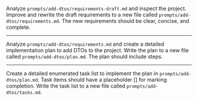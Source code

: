 Analyze `prompts/add-dtos/requirements-draft.md` and inspect the project. Improve and rewrite the draft requirements to 
a new file called `prompts/add-dtos/requirements.md`. The new requirements should be clear, concise, and complete.

-----------------------------------------------------

Analyze `prompts/add-dtos/requirements.md` and create a detailed implementation plan to add DTOs to the project.
Write the plan to a new file called `prompts/add-dtos/plan.md`. The plan should include steps.

-----------------------------------------------------

Create a detailed enumerated task list to implement the plan in `prompts/add-dtos/plan.md`. Task items should have a 
placeholder [] for marking completion. Write the task list to a new file called `prompts/add-dtos/tasks.md`.
